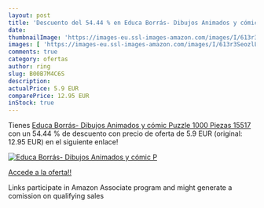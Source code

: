 ```yaml
---
layout: post
title: 'Descuento del 54.44 % en Educa Borrás- Dibujos Animados y cómic P'
date: 
thumbnailImage: 'https://images-eu.ssl-images-amazon.com/images/I/613r3SeozlL._SL200_.jpg'
images: [ 'https://images-eu.ssl-images-amazon.com/images/I/613r3SeozlL._SL200_.jpg' ]
comments: true
category: ofertas
author: ring
slug: B00B7M4C6S
description:
actualPrice: 5.9 EUR
comparePrice: 12.95 EUR
inStock: true
---
```


Tienes [Educa Borrás- Dibujos Animados y cómic Puzzle  1000 Piezas  15517 ](https://www.amazon.es/dp/B00B7M4C6S/?tag=tolees-21) con un 54.44 % de descuento con precio de oferta de 5.9 EUR (original: 12.95 EUR) en el siguiente enlace!

[![Educa Borrás- Dibujos Animados y cómic P](https://images-eu.ssl-images-amazon.com/images/I/613r3SeozlL._SL200_.jpg)](https://www.amazon.es/dp/B00B7M4C6S/?tag=tolees-21)

[Accede a la oferta!!](https://www.amazon.es/dp/B00B7M4C6S/?tag=tolees-21)

Links participate in Amazon Associate program and might generate a comission on qualifying sales



